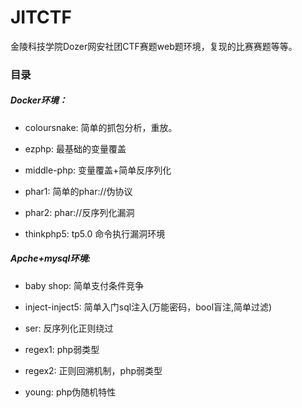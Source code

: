 # JITCTF
金陵科技学院Dozer网安社团CTF赛题web题环境，复现的比赛赛题等等。

### 目录

##### Docker环境：

* coloursnake: 简单的抓包分析，重放。

* ezphp: 最基础的变量覆盖

* middle-php: 变量覆盖+简单反序列化

* phar1: 简单的phar://伪协议

* phar2: phar://反序列化漏洞

* thinkphp5: tp5.0 命令执行漏洞环境

##### Apche+mysql环境:

* baby shop: 简单支付条件竞争

* inject-inject5: 简单入门sql注入(万能密码，bool盲注,简单过滤)

* ser: 反序列化正则绕过

* regex1: php弱类型

* regex2: 正则回溯机制，php弱类型

* young: php伪随机特性
